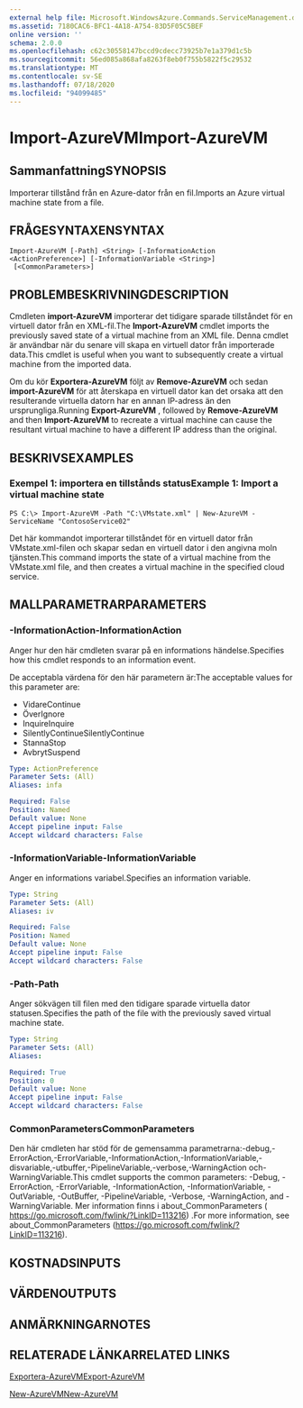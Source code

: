 ```yaml
---
external help file: Microsoft.WindowsAzure.Commands.ServiceManagement.dll-Help.xml
ms.assetid: 7180CAC6-BFC1-4A18-A754-83D5F05C5BEF
online version: ''
schema: 2.0.0
ms.openlocfilehash: c62c30558147bccd9cdecc73925b7e1a379d1c5b
ms.sourcegitcommit: 56ed085a868afa8263f8eb0f755b5822f5c29532
ms.translationtype: MT
ms.contentlocale: sv-SE
ms.lasthandoff: 07/18/2020
ms.locfileid: "94099485"
---
```

# <span data-ttu-id="6183e-101">Import-AzureVM</span><span class="sxs-lookup"><span data-stu-id="6183e-101">Import-AzureVM</span></span>

## <span data-ttu-id="6183e-102">Sammanfattning</span><span class="sxs-lookup"><span data-stu-id="6183e-102">SYNOPSIS</span></span>
<span data-ttu-id="6183e-103">Importerar tillstånd från en Azure-dator från en fil.</span><span class="sxs-lookup"><span data-stu-id="6183e-103">Imports an Azure virtual machine state from a file.</span></span>

## <span data-ttu-id="6183e-104">FRÅGESYNTAXEN</span><span class="sxs-lookup"><span data-stu-id="6183e-104">SYNTAX</span></span>

```
Import-AzureVM [-Path] <String> [-InformationAction <ActionPreference>] [-InformationVariable <String>]
 [<CommonParameters>]
```

## <span data-ttu-id="6183e-105">PROBLEMBESKRIVNING</span><span class="sxs-lookup"><span data-stu-id="6183e-105">DESCRIPTION</span></span>
<span data-ttu-id="6183e-106">Cmdleten **import-AzureVM** importerar det tidigare sparade tillståndet för en virtuell dator från en XML-fil.</span><span class="sxs-lookup"><span data-stu-id="6183e-106">The **Import-AzureVM** cmdlet imports the previously saved state of a virtual machine from an XML file.</span></span>
<span data-ttu-id="6183e-107">Denna cmdlet är användbar när du senare vill skapa en virtuell dator från importerade data.</span><span class="sxs-lookup"><span data-stu-id="6183e-107">This cmdlet is useful when you want to subsequently create a virtual machine from the imported data.</span></span>

<span data-ttu-id="6183e-108">Om du kör **Exportera-AzureVM** följt av **Remove-AzureVM** och sedan **import-AzureVM** för att återskapa en virtuell dator kan det orsaka att den resulterande virtuella datorn har en annan IP-adress än den ursprungliga.</span><span class="sxs-lookup"><span data-stu-id="6183e-108">Running **Export-AzureVM** , followed by **Remove-AzureVM** and then **Import-AzureVM** to recreate a virtual machine can cause the resultant virtual machine to have a different IP address than the original.</span></span>

## <span data-ttu-id="6183e-109">BESKRIVS</span><span class="sxs-lookup"><span data-stu-id="6183e-109">EXAMPLES</span></span>

### <span data-ttu-id="6183e-110">Exempel 1: importera en tillstånds status</span><span class="sxs-lookup"><span data-stu-id="6183e-110">Example 1: Import a virtual machine state</span></span>
```
PS C:\> Import-AzureVM -Path "C:\VMstate.xml" | New-AzureVM -ServiceName "ContosoService02"
```

<span data-ttu-id="6183e-111">Det här kommandot importerar tillståndet för en virtuell dator från VMstate.xml-filen och skapar sedan en virtuell dator i den angivna moln tjänsten.</span><span class="sxs-lookup"><span data-stu-id="6183e-111">This command imports the state of a virtual machine from the VMstate.xml file, and then creates a virtual machine in the specified cloud service.</span></span>

## <span data-ttu-id="6183e-112">MALLPARAMETRAR</span><span class="sxs-lookup"><span data-stu-id="6183e-112">PARAMETERS</span></span>

### <span data-ttu-id="6183e-113">-InformationAction</span><span class="sxs-lookup"><span data-stu-id="6183e-113">-InformationAction</span></span>
<span data-ttu-id="6183e-114">Anger hur den här cmdleten svarar på en informations händelse.</span><span class="sxs-lookup"><span data-stu-id="6183e-114">Specifies how this cmdlet responds to an information event.</span></span>

<span data-ttu-id="6183e-115">De acceptabla värdena för den här parametern är:</span><span class="sxs-lookup"><span data-stu-id="6183e-115">The acceptable values for this parameter are:</span></span>

- <span data-ttu-id="6183e-116">Vidare</span><span class="sxs-lookup"><span data-stu-id="6183e-116">Continue</span></span>
- <span data-ttu-id="6183e-117">Över</span><span class="sxs-lookup"><span data-stu-id="6183e-117">Ignore</span></span>
- <span data-ttu-id="6183e-118">Inquire</span><span class="sxs-lookup"><span data-stu-id="6183e-118">Inquire</span></span>
- <span data-ttu-id="6183e-119">SilentlyContinue</span><span class="sxs-lookup"><span data-stu-id="6183e-119">SilentlyContinue</span></span>
- <span data-ttu-id="6183e-120">Stanna</span><span class="sxs-lookup"><span data-stu-id="6183e-120">Stop</span></span>
- <span data-ttu-id="6183e-121">Avbryt</span><span class="sxs-lookup"><span data-stu-id="6183e-121">Suspend</span></span>

```yaml
Type: ActionPreference
Parameter Sets: (All)
Aliases: infa

Required: False
Position: Named
Default value: None
Accept pipeline input: False
Accept wildcard characters: False
```

### <span data-ttu-id="6183e-122">-InformationVariable</span><span class="sxs-lookup"><span data-stu-id="6183e-122">-InformationVariable</span></span>
<span data-ttu-id="6183e-123">Anger en informations variabel.</span><span class="sxs-lookup"><span data-stu-id="6183e-123">Specifies an information variable.</span></span>

```yaml
Type: String
Parameter Sets: (All)
Aliases: iv

Required: False
Position: Named
Default value: None
Accept pipeline input: False
Accept wildcard characters: False
```

### <span data-ttu-id="6183e-124">-Path</span><span class="sxs-lookup"><span data-stu-id="6183e-124">-Path</span></span>
<span data-ttu-id="6183e-125">Anger sökvägen till filen med den tidigare sparade virtuella dator statusen.</span><span class="sxs-lookup"><span data-stu-id="6183e-125">Specifies the path of the file with the previously saved virtual machine state.</span></span>

```yaml
Type: String
Parameter Sets: (All)
Aliases: 

Required: True
Position: 0
Default value: None
Accept pipeline input: False
Accept wildcard characters: False
```

### <span data-ttu-id="6183e-126">CommonParameters</span><span class="sxs-lookup"><span data-stu-id="6183e-126">CommonParameters</span></span>
<span data-ttu-id="6183e-127">Den här cmdleten har stöd för de gemensamma parametrarna:-debug,-ErrorAction,-ErrorVariable,-InformationAction,-InformationVariable,-disvariable,-utbuffer,-PipelineVariable,-verbose,-WarningAction och-WarningVariable.</span><span class="sxs-lookup"><span data-stu-id="6183e-127">This cmdlet supports the common parameters: -Debug, -ErrorAction, -ErrorVariable, -InformationAction, -InformationVariable, -OutVariable, -OutBuffer, -PipelineVariable, -Verbose, -WarningAction, and -WarningVariable.</span></span> <span data-ttu-id="6183e-128">Mer information finns i about_CommonParameters ( https://go.microsoft.com/fwlink/?LinkID=113216) .</span><span class="sxs-lookup"><span data-stu-id="6183e-128">For more information, see about_CommonParameters (https://go.microsoft.com/fwlink/?LinkID=113216).</span></span>

## <span data-ttu-id="6183e-129">KOSTNADS</span><span class="sxs-lookup"><span data-stu-id="6183e-129">INPUTS</span></span>

## <span data-ttu-id="6183e-130">VÄRDEN</span><span class="sxs-lookup"><span data-stu-id="6183e-130">OUTPUTS</span></span>

## <span data-ttu-id="6183e-131">ANMÄRKNINGAR</span><span class="sxs-lookup"><span data-stu-id="6183e-131">NOTES</span></span>

## <span data-ttu-id="6183e-132">RELATERADE LÄNKAR</span><span class="sxs-lookup"><span data-stu-id="6183e-132">RELATED LINKS</span></span>

[<span data-ttu-id="6183e-133">Exportera-AzureVM</span><span class="sxs-lookup"><span data-stu-id="6183e-133">Export-AzureVM</span></span>](./Export-AzureVM.md)

[<span data-ttu-id="6183e-134">New-AzureVM</span><span class="sxs-lookup"><span data-stu-id="6183e-134">New-AzureVM</span></span>](./New-AzureVM.md)


